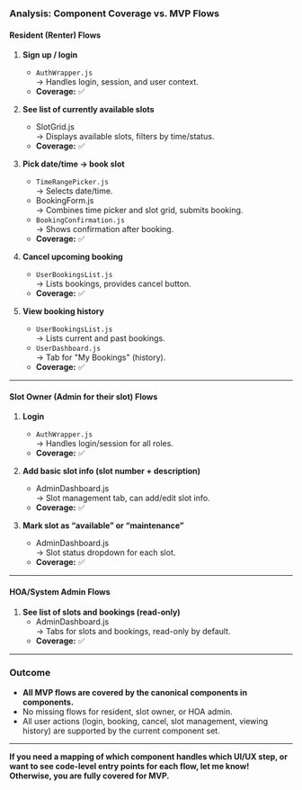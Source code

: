 ### Analysis: Component Coverage vs. MVP Flows

#### **Resident (Renter) Flows**

1. **Sign up / login**
   - `AuthWrapper.js`  
     → Handles login, session, and user context.
   - **Coverage:** ✅

2. **See list of currently available slots**
   - SlotGrid.js  
     → Displays available slots, filters by time/status.
   - **Coverage:** ✅

3. **Pick date/time → book slot**
   - `TimeRangePicker.js`  
     → Selects date/time.
   - BookingForm.js  
     → Combines time picker and slot grid, submits booking.
   - `BookingConfirmation.js`  
     → Shows confirmation after booking.
   - **Coverage:** ✅

4. **Cancel upcoming booking**
   - `UserBookingsList.js`  
     → Lists bookings, provides cancel button.
   - **Coverage:** ✅

5. **View booking history**
   - `UserBookingsList.js`  
     → Lists current and past bookings.
   - `UserDashboard.js`  
     → Tab for "My Bookings" (history).
   - **Coverage:** ✅

---

#### **Slot Owner (Admin for their slot) Flows**

1. **Login**
   - `AuthWrapper.js`  
     → Handles login/session for all roles.
   - **Coverage:** ✅

2. **Add basic slot info (slot number + description)**
   - AdminDashboard.js  
     → Slot management tab, can add/edit slot info.
   - **Coverage:** ✅

3. **Mark slot as “available” or “maintenance”**
   - AdminDashboard.js  
     → Slot status dropdown for each slot.
   - **Coverage:** ✅

---

#### **HOA/System Admin Flows**

1. **See list of slots and bookings (read-only)**
   - AdminDashboard.js  
     → Tabs for slots and bookings, read-only by default.
   - **Coverage:** ✅

---

### **Outcome**

- **All MVP flows are covered by the canonical components in components.**
- No missing flows for resident, slot owner, or HOA admin.
- All user actions (login, booking, cancel, slot management, viewing history) are supported by the current component set.

---

**If you need a mapping of which component handles which UI/UX step, or want to see code-level entry points for each flow, let me know! Otherwise, you are fully covered for MVP.**